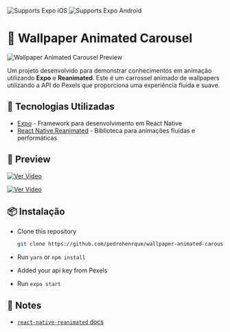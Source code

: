 <p>
  <!-- iOS -->
  <img alt="Supports Expo iOS" longdesc="Supports Expo iOS" src="https://img.shields.io/badge/iOS-4630EB.svg?style=flat-square&logo=APPLE&labelColor=999999&logoColor=fff" />
  <!-- Android -->
  <img alt="Supports Expo Android" longdesc="Supports Expo Android" src="https://img.shields.io/badge/Android-4630EB.svg?style=flat-square&logo=ANDROID&labelColor=A4C639&logoColor=fff" />
  <!-- Web -->
</p>

# 📱 Wallpaper Animated Carousel

![Wallpaper Animated Carousel Preview](preview-image-url)

Um projeto desenvolvido para demonstrar conhecimentos em animação utilizando **Expo** e **Reanimated**. Este é um carrossel animado de wallpapers utilizando a API do Pexels que proporciona uma experiência fluida e suave.

## 🚀 Tecnologias Utilizadas

- [Expo](https://expo.dev/) - Framework para desenvolvimento em React Native
- [React Native Reanimated](https://docs.swmansion.com/react-native-reanimated/) - Biblioteca para animações fluidas e performáticas

## 🎥 Preview

[![Ver Vídeo](https://img.youtube.com/vi/rkUWnbnNA0A/maxresdefault.jpg)](https://github.com/pedrohenrque/wallpaper-animated-carousel/src/assets/record1.mp4)

[![Ver Vídeo](https://img.youtube.com/vi/rkUWnbnNA0A/maxresdefault.jpg)](https://github.com/pedrohenrque/wallpaper-animated-carousel/src/assets/record2.mp4)

## 📦 Instalação

- Clone this repository

  ```sh
  git clone https://github.com/pedrohenrque/wallpaper-animated-carousel.git
  ```

- Run `yarn` or `npm install`
- Added your api key from Pexels
- Run `expo start`

## 📝 Notes

- [`react-native-reanimated` docs](https://docs.swmansion.com/react-native-reanimated/)
